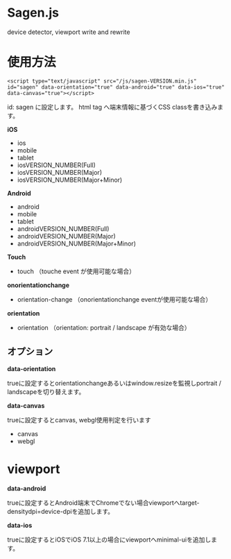 Sagen.js
========

device detector, viewport write and rewrite

# 使用方法
`<script type="text/javascript" src="/js/sagen-VERSION.min.js" id="sagen" data-orientation="true" data-android="true" data-ios="true" data-canvas="true"></script>`


id: sagen に設定します。
html tag へ端末情報に基づくCSS classを書き込みます。


**iOS**
* ios
* mobile
* tablet
* iosVERSION_NUMBER(Full)
* iosVERSION_NUMBER(Major)
* iosVERSION_NUMBER(Major+Minor)

**Android**
* android
* mobile
* tablet
* androidVERSION_NUMBER(Full)
* androidVERSION_NUMBER(Major)
* androidVERSION_NUMBER(Major+Minor)

**Touch**
* touch （touche event が使用可能な場合）

**onorientationchange**
* orientation-change （onorientationchange eventが使用可能な場合）

**orientation**
* orientation （orientation: portrait / landscape が有効な場合）

## オプション
**data-orientation**


trueに設定するとorientationchangeあるいはwindow.resizeを監視しportrait / landscapeを切り替えます。


**data-canvas**


trueに設定するとcanvas, webgl使用判定を行います
* canvas
* webgl


# viewport
**data-android**


trueに設定するとAndroid端末でChromeでない場合viewportへtarget-densitydpi=device-dpiを追加します。


**data-ios**


trueに設定するとiOSでiOS 7.1以上の場合にviewportへminimal-uiを追加します。